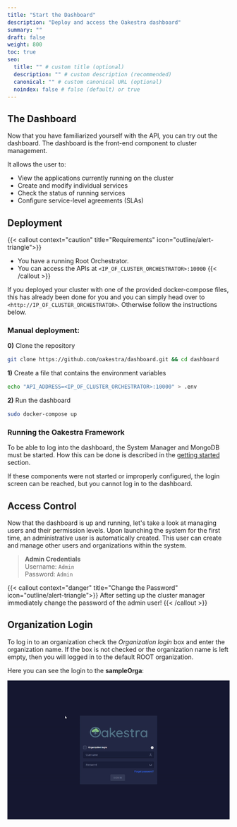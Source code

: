 ```yaml
---
title: "Start the Dashboard"
description: "Deploy and access the Oakestra dashboard"
summary: ""
draft: false
weight: 800
toc: true
seo:
  title: "" # custom title (optional)
  description: "" # custom description (recommended)
  canonical: "" # custom canonical URL (optional)
  noindex: false # false (default) or true
---
```


## The Dashboard

Now that you have familiarized yourself with the API, you can try out the dashboard. The dashboard is the front-end component to cluster management.

It allows the user to:
- View the applications currently running on the cluster
- Create and modify individual services
- Check the status of running services
- Configure service-level agreements (SLAs)

## Deployment

{{< callout context="caution" title="Requirements" icon="outline/alert-triangle">}}
- You have a running Root Orchestrator.
- You can access the APIs at `<IP_OF_CLUSTER_ORCHESTRATOR>:10000`
{{< /callout >}}

If you deployed your cluster with one of the provided docker-compose files, this has already been done for you and you can simply head over to `<http://IP_OF_CLUSTER_ORCHESTRATOR>`. Otherwise follow the instructions below.

### Manual deployment:

**0)** Clone the repository

```bash
git clone https://github.com/oakestra/dashboard.git && cd dashboard
```

**1)** Create a file that contains the environment variables

```bash
echo "API_ADDRESS=<IP_OF_CLUSTER_ORCHESTRATOR>:10000" > .env
```

**2)** Run the dashboard

```bash
sudo docker-compose up
```

### Running the Oakestra Framework

To be able to log into the dashboard, the System Manager and MongoDB must be started. 
How this can be done is described in the [getting started](../../getting-started/deploy-your-first-oakestra-cluster/) section.

If these components were not started or improperly configured, the login screen can be reached, but you cannot log in to the dashboard.

## Access Control

Now that the dashboard is up and running, let's take a look at managing users and their permission levels.
Upon launching the system for the first time, an administrative user is automatically created.
This user can create and manage other users and organizations within the system.

> **Admin Credentials**\
> Username: `Admin`\
> Password: `Admin`

{{< callout context="danger" title="Change the Password" icon="outline/alert-triangle">}}
After setting up the cluster manager immediately change the password of the admin user!
{{< /callout >}}

## Organization Login

<!-- Todo: What is an organization? -->
To log in to an organization check the *Organization login* box and enter the organization name. If the box is not checked or the organization
name is left empty, then you will logged in to the default ROOT organization.


Here you can see the login to the **sampleOrga**:

![](login-organisation.gif)
